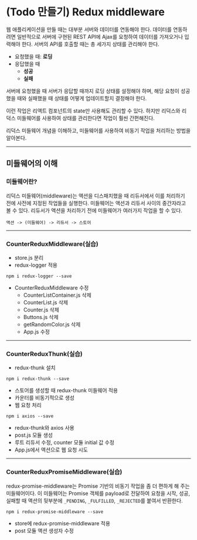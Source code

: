 # (Todo 만들기) Redux middleware

웹 애플리케이션을 만들 때는 대부분 서버와 데이터를 연동해야 한다. 데이터를 연동하려면 일반적으로 서버에 구현된 REST API에 Ajax를 요청하여 데이터를 가져오거나 입력해야 한다. 서버의 API를 호출할 때는 총 세가지 상태를 관리해야 한다.

- 요청했을 때: **로딩**
- 응답했을 때
    + **성공**
    + **실패**

서버에 요청했을 때 서버가 응답할 때까지 로딩 상태를 설정해야 하며, 해당 요청이 성공했을 때와 실패했을 때 상태를 어떻게 업데이트할지 결정해야 한다.

이런 작업은 리액트 컴포넌트의 state만 사용해도 관리할 수 있다. 하지만 리덕스와 리덕스 미들웨어를 사용하여 상태를 관리한다면 작업이 훨씬 간편해진다.

리덕스 미들웨어 개념을 이해하고, 미들웨어를 사용하여 비동기 작업을 처리하는 방법을 알아본다.

*****

## 미들웨어의 이해

### 미들웨어란?

리덕스 미들웨어(middleware)는 액션을 디스패치했을 때 리듀서에서 이를 처리하기 전에 사전에 지정된 작업들을 실행한다. 미들웨어는 액션과 리듀서 사이의 중간자라고 볼 수 있다. 리듀서가 액션을 처리하기 전에 미들웨어가 여러가지 작업을 할 수 있다.

```
액션 -> (미들웨어) -> 리듀서 -> 스토어
```

*****

### CounterReduxMiddleware(실습)

- store.js 분리
- redux-logger 적용

```shell
npm i redux-logger --save
```

- CounterReduxMiddleware 수정
    + CounterListContainer.js 삭제
    + CounterList.js 삭제
    + Counter.js 삭제
    + Buttons.js 삭제
    + getRandomColor.js 삭제
    + App.js 수정

*****

### CounterReduxThunk(실습)

- redux-thunk 설치

```shell
npm i redux-thunk --save
```

- 스토어를 생성할 때 redux-thunk 미들웨어 적용
- 카운터를 비동기적으로 생성
- 웹 요청 처리

```shell
npm i axios --save
```

- redux-thunk와 axios 사용
- post.js 모듈 생성
- 루트 리듀서 수정, counter 모듈 initial 값 수정
- App.js에서 액션으로 웹 요청 시도

*****

### CounterReduxPromiseMiddleware(실습)

redux-promise-middleware는 Promise 기반의 비동기 작업을 좀 더 편하게 해 주는 미들웨어이다. 이 미들웨어는 Promise 객체를 payload로 전달하여 요청을 시작, 성공, 실패할 때 액션의 뒷부분에 `_PENDING`, `_FULFILLED`, `_REJECTED`를 붙여서 반환한다. 

```shell
npm i redux-promise-middleware --save
```

- store에 redux-promise-middleware 적용
- post 모듈 액션 생성자 수정